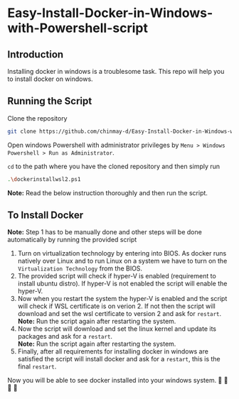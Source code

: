 # Easy-Install-Docker-in-Windows-with-Powershell-script

## Introduction
Installing docker in windows is a troublesome task. This repo will help you to install docker on windows. 

## Running the Script
Clone the repository
```sh
git clone https://github.com/chinmay-d/Easy-Install-Docker-in-Windows-with-Powershell-script.git
```
Open windows Powershell with administrator privileges by `Menu > Windows Powershell > Run as Administrator`.

`cd` to the path where you have the cloned repository and then simply run
```sh
.\dockerinstallwsl2.ps1
```

**Note:**  Read the below instruction thoroughly and then run the script.

## To Install Docker <br>

**Note:** Step 1 has to be manually done and other steps will be done automatically by running the provided script

1. Turn on virtualization technology by entering into BIOS. As docker runs natively over Linux and to run Linux on a system we have to turn on the `Virtualization Technology` from the BIOS.
2. The  provided script will check if hyper-V is enabled (requirement to install ubuntu distro). If hyper-V is not enabled the script will enable the hyper-V.
3. Now when you restart the system the hyper-V is enabled and the script will check if WSL certificate is on verion 2. If not then the script will download and set the wsl certificate to version 2 and ask for `restart`. <br>
**Note:** Run the script again after restarting the system.
4. Now the script will download and set the linux kernel and update its packages and ask for a `restart`. <br>
**Note:** Run the script again after restarting the system.
5. Finally, after all requirements for installing docker in windows are satisfied the script will install docker and ask for a `restart`, this is the final `restart`.

Now you will be able to see docker installed into your windows system. 🎊 🎊 🥳 🥳

